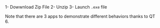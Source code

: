 1- Dowwnload Zip File
2- Unzip
3- Launch `.exe` file

Note that there are 3 apps to demonstrate different behaviors thanks to QT 6.  
